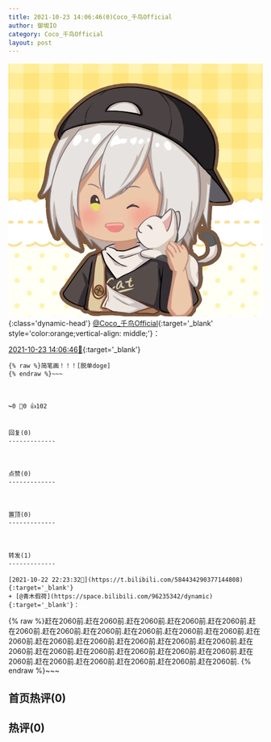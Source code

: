 ```yaml
---
title: 2021-10-23 14:06:46(0)Coco_千鸟Official
author: 御坂IO
category: Coco_千鸟Official
layout: post
---
```


![img](/images/85e485bc0dbd0cde4d15f24d7cffe9704618ad10.jpg){:class='dynamic-head'}
[@Coco_千鸟Official](https://space.bilibili.com/1891728206/dynamic){:target='_blank' style='color:orange;vertical-align: middle;'}：

[2021-10-23 14:06:46🔗](https://t.bilibili.com/584677359757281668){:target='_blank'}

~~~
{% raw %}简笔画！！！[脱单doge]
{% endraw %}~~~



↪️0 💬0 👍102


回复(0)
-------------



点赞(0)
-------------



置顶(0)
-------------



转发(1)
-------------

[2021-10-22 22:23:32🔗](https://t.bilibili.com/584434290377144808){:target='_blank'}
+ [@青木假荷](https://space.bilibili.com/96235342/dynamic){:target='_blank'}：
~~~
{% raw %}赶在2060前.赶在2060前.赶在2060前.赶在2060前.赶在2060前.赶在2060前.赶在2060前.赶在2060前.赶在2060前.赶在2060前.赶在2060前.赶在2060前.赶在2060前.赶在2060前.赶在2060前.赶在2060前.赶在2060前.赶在2060前.赶在2060前.赶在2060前.赶在2060前.赶在2060前.赶在2060前.赶在2060前.赶在2060前.赶在2060前.赶在2060前.赶在2060前.赶在2060前.
{% endraw %}~~~






首页热评(0)
-------------



热评(0)
-------------



